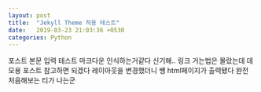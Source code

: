 ```yaml
---
layout: post
title:  "Jekyll Theme 적용 테스트"
date:   2019-03-23 21:03:36 +0530
categories: Python
---
```

포스트 본문 입력 테스트 마크다운 인식하는거같다 신기해..
링크 거는법은 몰랐는데 데모용 포스트 참고하면 되겠다
레이아웃을 변경했더니 썡 html페이지가 출력됐다
완전 처음해보는 티가 나는군

